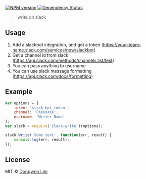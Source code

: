 [![NPM version][npm-image]][npm-url] [![Dependency Status][daviddm-image]][daviddm-url]

> write on slack

## Usage
1. Add a slackbot integration, and get a token (https://your-team-name.slack.com/services/new/slackbot)
2. Get a channel id from slack (https://api.slack.com/methods/channels.list/test)
3. You can pass anything to username
4. You can use slack message formatting (https://api.slack.com/docs/formatting)

## Example
```javascript
var options = {
	token: 'slack-bot-token',
	channel: 'CXXXXXXX',
	username: 'Writer Name'
};
var slack = require('slack-write')(options);

slack.write('Some text', function(err, result) {
	console.log(err, result);
});
```


## License

MIT © [Dongwon Lim](idw111@gmail.com)

[npm-image]: https://badge.fury.io/js/slack-write.svg
[npm-url]: https://npmjs.org/package/slack-write
[daviddm-image]: https://david-dm.org/idw111/slack-write.svg?theme=shields.io
[daviddm-url]: https://david-dm.org/idw111/slack-write
